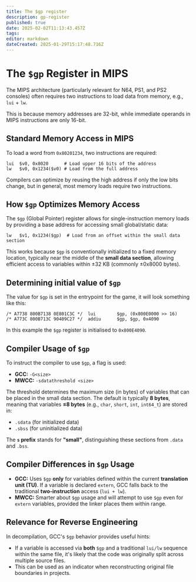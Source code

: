 ```yaml
---
title: The $gp register
description: gp-register
published: true
date: 2025-02-02T11:13:43.457Z
tags: 
editor: markdown
dateCreated: 2025-01-29T15:17:48.716Z
---
```



# The `$gp` Register in MIPS  

The MIPS architecture (particularly relevant for N64, PS1, and PS2 consoles) often requires two instructions to load data from memory, e.g., `lui` + `lw`.  

This is because memory addresses are 32-bit, while immediate operands in MIPS instructions are only 16-bit.  

## Standard Memory Access in MIPS  
To load a word from `0x80201234`, two instructions are required:  

```assembly
lui  $v0, 0x8020      # Load upper 16 bits of the address
lw   $v0, 0x1234($v0) # Load from the full address
```  

Compilers can optimize by reusing the high address if only the low bits change, but in general, most memory loads require two instructions.  

## How `$gp` Optimizes Memory Access  
The `$gp` (Global Pointer) register allows for single-instruction memory loads by providing a base address for accessing small global/static data:  

```assembly
lw   $v1, 0x1234($gp)  # Load from an offset within the small data section
```  

This works because `$gp` is conventionally initialized to a fixed memory location, typically near the middle of the **small data section**, allowing efficient access to variables within ±32 KB (commonly ±0x8000 bytes).  

## Determining initial value of `$gp`

The value for `$gp` is set in the entrypoint for the game, it will look something like this:
```assembly
/* A7738 800B7138 0E801C3C */  lui        $gp, (0x800E0000 >> 16)
/* A773C 800B713C 90409C27 */  addiu      $gp, $gp, 0x4090
```
In this example the `$gp` register is initialised to `0x800E4090`.

## Compiler Usage of `$gp`  
To instruct the compiler to use `$gp`, a flag is used:  
- **GCC:** `-G<size>`  
- **MWCC:** `-sdatathreshold <size>`  

The threshold determines the maximum size (in bytes) of variables that can be placed in the small data section. The default is typically **8 bytes**, meaning that variables **≤8 bytes** (e.g., `char`, `short`, `int`, `int64_t`) are stored in:  
- `.sdata` (for initialized data)  
- `.sbss` (for uninitialized data)  

The **`s` prefix** stands for **"small"**, distinguishing these sections from `.data` and `.bss`.  

## Compiler Differences in `$gp` Usage  

- **GCC:** Uses `$gp` **only** for variables defined within the current **translation unit (TU)**. If a variable is declared `extern`, GCC falls back to the traditional **two-instruction** access (`lui + lw`).  
- **MWCC:** Smarter about `$gp` usage and will attempt to use `$gp` even for `extern` variables, provided the linker places them within range.  

## Relevance for Reverse Engineering  

In decompilation, GCC's `$gp` behavior provides useful hints:  
- If a variable is accessed via **both** `$gp` and a traditional `lui/lw` sequence within the same file, it's likely that the code was originally split across multiple source files.  
- This can be used as an indicator when reconstructing original file boundaries in projects.  